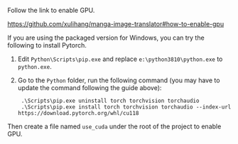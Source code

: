 Follow the link to enable GPU.

<https://github.com/xulihang/manga-image-translator#how-to-enable-gpu>


If you are using the packaged version for Windows, you can try the following to install Pytorch.


1. Edit `Python\Scripts\pip.exe` and replace `e:\python3810\python.exe` to `python.exe`.
2. Go to the `Python` folder, run the following command (you may have to update the command following the guide above):

   ```
    .\Scripts\pip.exe uninstall torch torchvision torchaudio
    .\Scripts\pip.exe install torch torchvision torchaudio --index-url https://download.pytorch.org/whl/cu118
   ```

Then create a file named `use_cuda` under the root of the project to enable GPU.